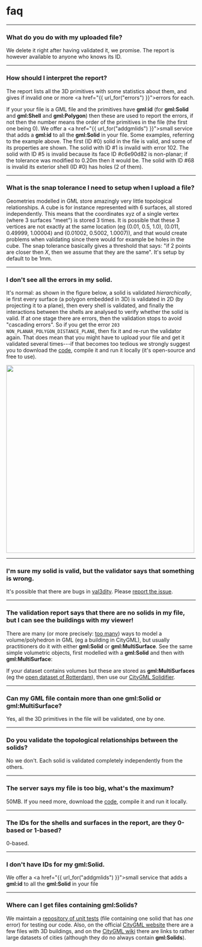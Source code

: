 
<div class="page-header">
    <h1>faq</h1>
</div>

<!--TOC-->

- - -

### What do you do with my uploaded file?

We delete it right after having validated it, we promise. The report is however available to anyone who knows its ID.

- - -

### How should I interpret the report?

<script src="https://gist.github.com/hugoledoux/11082609.js"></script>

The report lists all the 3D primitives with some statistics about them, and gives if invalid one or more <a href="{{  url_for("errors")  }}">errors</a> for each. 

If your your file is a GML file and the primitives have __gml:id__ (for __gml:Solid__ and __gml:Shell__ and __gml:Polygon__) then these are used to report the errors, if not then the number means the order of the primitives in the file (the first one being 0). 
We offer a <a href="{{  url_for("addgmlids")  }}">small service</a> that adds a __gml:id__ to all the __gml:Solid__ in your file. 
Some examples, referring to the example above. 
The first (ID #0) solid in the file is valid, and some of its properties are shown.
The solid with ID #1 is invalid with error 102.
The solid with ID #5 is invalid because its face ID #c6e90d82 is non-planar; if the tolerance was modified to 0.20m then it would be.
The solid with ID #68 is invalid its exterior shell (ID #0) has holes (2 of them).

- - -

### What is the snap tolerance I need to setup when I upload a file?

Geometries modelled in GML store amazingly very little topological relationships. A cube is for instance represented with 6 surfaces, all stored independently. This means that the coordinates xyz of a single vertex (where 3 surfaces "meet") is stored 3 times. It is possible that these 3 vertices are not exactly at the same location (eg (0.01, 0.5, 1.0), (0.011, 0.49999, 1.00004) and (0.01002, 0.5002, 1.0007)), and that would create problems when validating since there would for example be holes in the cube. The snap tolerance basically gives a threshold that says: "if 2 points are closer then *X*, then we assume that they are the same". It's setup by default to be 1mm. 

- - -

### I don't see all the errors in my solid.

It's normal: as shown in the figure below, a solid is validated *hierarchically*, ie first every surface (a polygon embedded in 3D) is validated in 2D (by projecting it to a plane), then every shell is validated, and finally the interactions between the shells are analysed to verify whether the solid is valid. 
If at one stage there are errors, then the validation stops to avoid "cascading errors". So if you get the error `203 NON_PLANAR_POLYGON_DISTANCE_PLANE`, then fix it and re-run the validator again. 
That does mean that you might have to upload your file and get it validated several times---if that becomes too tedious we strongly suggest you to download the [code](https://github.com/tudelft3d/val3dity), compile it and run it locally (it's open-source and free to use).

<p><img width='500' src="{{ url_for('static', filename='img/workflow.svg') }}" alt="" /></p>

- - -

### I'm sure my solid is valid, but the validator says that something is wrong.

It's possible that there are bugs in [val3dity](https://github.com/tudelft3d/val3dity). Please [report the issue](https://github.com/tudelft3d/val3dity/issues).

- - -

### The validation report says that there are no solids in my file, but I can see the buildings with my viewer!

There are many (or more precisely: [too many](http://erouault.blogspot.nl/2014/04/gml-madness.html)) ways to model a volume/polyhedron in GML (eg a building in CityGML), but usually practitioners do it with either __gml:Solid__ or __gml:MultiSurface__. See the same simple volumetric objects, first modelled with a __gml:Solid__ and then with __gml:MultiSurface__:

<script src="https://gist.github.com/hugoledoux/10551725.js"></script>

<script src="https://gist.github.com/hugoledoux/10551979.js"></script>

If your dataset contains volumes but these are stored as __gml:MultiSurfaces__ (eg the [open dataset of Rotterdam](http://www.rotterdamopendata.nl/dataset/rotterdam-3d-bestanden)), then use our [CityGML Solidifier](https://github.com/tudelft3d/citygml-solidifier).

- - -

### Can my GML file contain more than one gml:Solid or gml:MultiSurface?

Yes, all the 3D primitives in the file will be validated, one by one.

- - -

### Do you validate the topological relationships between the solids?

No we don't. Each solid is validated completely independently from the others.

- - -

### The server says my file is too big, what's the maximum?

50MB. If you need more, download the [code](https://github.com/tudelft3d/val3dity), compile it and run it locally.

- - -

### The IDs for the shells and surfaces in the report, are they 0-based or 1-based?

0-based.

- - -

### I don't have IDs for my __gml:Solid__.

We offer a <a href="{{  url_for("addgmlids")  }}">small service</a> that adds a __gml:id__ to all the __gml:Solid__ in your file

- - -

### Where can I get files containing __gml:Solids__?

We maintain a [repository of unit tests](https://github.com/tudelft3d/CityGML-QIE-3Dvalidation) (file containing one solid that has *one* error) for testing our code. 
Also, on the official [CityGML website](http://www.citygml.org/index.php?id=1539) there are a few files with 3D buildings, and on the [CityGML wiki](http://www.citygmlwiki.org/index.php/Open_Data_Initiatives) there are links to rather large datasets of cities (although they do no always contain __gml:Solids__).

